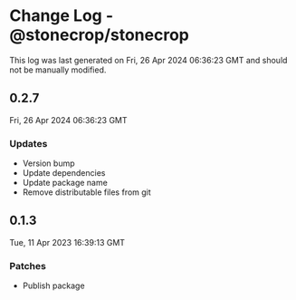 # Change Log - @stonecrop/stonecrop

This log was last generated on Fri, 26 Apr 2024 06:36:23 GMT and should not be manually modified.

## 0.2.7
Fri, 26 Apr 2024 06:36:23 GMT

### Updates

- Version bump
- Update dependencies
- Update package name
- Remove distributable files from git

## 0.1.3
Tue, 11 Apr 2023 16:39:13 GMT

### Patches

- Publish package

